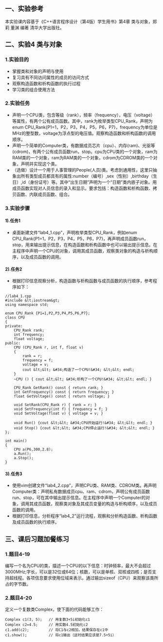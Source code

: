 ## 一、实验参考

本实验课内容基于《C++语言程序设计（第4版）学生用书》第4章 类与对象，郑莉 董渊 编著 清华大学出版社。

## 二、实验4 类与对象

### 1.实验目的

- 掌握类和对象的声明与使用
- 复习具有不同访问属性的成员的访问方式
- 观察构造函数和析构函数的执行过程
- 学习类的组合使用方法

### 2.实验任务

- 声明一个CPU类，包含等级（rank），频率（frequency），电压（voltage）等属性，有两个公有成员函数。其中，rank为枚举类型CPU_Rank，声明为enum CPU_Rank{P1=1，P2，P3，P4，P5，P6，P7}，frequency为单位是MHz的整型数，voltage为浮点型的电压值。观察构造函数和析构函数的调用顺序。
- 声明一个简单的Computer类，有数据成员芯片（cpu）、内存(ram)、光驱等(cdrom)，有两个公有成员函数run，stop。cpu为CPU类的一个对象，ram为RAM类的一个对象，ram为RAM类的一个对象，cdrom为CDROM类的一个对象，声明并实现这个类。
- （选做）设计一个用于人事管理的People(人员)类。考虑到通用性，这里只抽象出所有类型成员都具有的属性:number（编号）,sex（性别）,birthday（生日）,id（身份证号）等。其中“出生日期”声明为一个“日期”类内嵌子对象。用成员函数实现对人员信息的录入和显示。要求包括：构造函数和析构函数、拷贝函数、内联成员函数、组合。

### 3.实验步骤

#### 1).任务1

- 桌面新建文件“lab4_1.cpp”，声明枚举类型CPU_Rank，例如enum CPU_Rank{P1=1，P2，P3，P4，P5，P6，P7}，再声明成员函数run，stop，用来输出提示信息，在构造函数和析构函数中也可以输出提示信息。在主程序中声明一个CPU的对象，调用其成员函数，观察类对象的构造与析构顺序，以及成员函数的调用。

#### 2).任务2

- 根据打印信息观察分析，构造函数与析构函数与成员函数的执行顺序，参考程序如下：

```
//lab4_1.cpp
#include &lt;iostream&gt;
using namespace std;

enum CPU_Rank {P1=1,P2,P3,P4,P5,P6,P7};
class CPU
{
private:
    CPU_Rank rank;
    int frequency;
    float voltage;
public:
    CPU (CPU_Rank r, int f, float v)
    {
        rank = r;
        frequency = f;
        voltage = v;
        cout &lt;&lt; &#34;构造了一个CPU!&#34; &lt;&lt; endl;
    }
    ~CPU () { cout &lt;&lt; &#34;析构了一个CPU!&#34; &lt;&lt; endl; }

    CPU_Rank GetRank() const { return rank; }
    int GetFrequency() const { return frequency; }
    float GetVoltage() const { return voltage; }

    void SetRank(CPU_Rank r) { rank = r; }
    void SetFrequency(int f) { frequency = f; }
    void SetVoltage(float v) { voltage = v; }

    void Run() {cout &lt;&lt; &#34;CPU开始运行!&#34; &lt;&lt; endl; }
    void Stop() {cout &lt;&lt; &#34;CPU停止运行!&#34; &lt;&lt; endl; }
};

int main()
{
    CPU a(P6,300,2.8);
    a.Run();
    a.Stop();
}
```

#### 3).任务3

- 使用vim创建文件“lab4_2.cpp”，声明CPU类、RAM类、CDROM类。再声明Computer类：声明私有数据成员cpu、ram、cdrom，声明公有成员函数run、stop，可在其中输出提示信息。在主程序中声明一个Computer的对象，调用其成员函数，观察类对象及其成员变量的构造与析构顺序，以及成员函数的调用。
- 根据打印信息，分析程序“lab4_2&#34;运行流程，观察和分析构造函数、析构函数及成员函数的执行顺序。


## 三、课后习题加餐练习

### 1.题目4-19

编写一个名为CPU的类，描述一个CPU的以下信息：时钟频率，最大不会超过3000MHz;字长，可以是32位或64位；核数，可以是单核、双核或四核；是否支持超线程。各项信息要求使用位域来表示。通过输出sizeof（CPU）来观察该类所占的字节数。

### 2.题目4-20

定义一个复数类Complex，使下面的代码能够工作：

```
Complex c1(3, 5);   // 用复数3+5i初始化c1
Complex c2=4.5;     // 用实数4.5初始化c2
c1.add(c2);         // 将C1与c2相加，结果保存在c1中
c1.show();          // 将c1输出（这时结果应该是7.5+5i）
```


